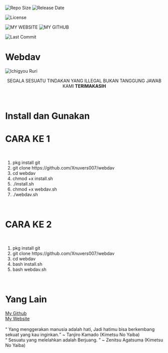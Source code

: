 ![Repo Size](https://img.shields.io/github/repo-size/Xnuvers007/webdav?color=blue&style=plastic)
![Release Date](https://img.shields.io/github/release-date/Xnuvers007/webdav?color=blue&label=Tanggal%20Rilis&logo=powershell&logoColor=yellow&style=plastic)

![License](https://img.shields.io/github/license/Xnuvers007/webdav?color=blue&logo=github&logoColor=aqua)

![MY WEBSITE](https://img.shields.io/website?down_color=red&down_message=offline&label=My%20Website&logo=blogger&up_color=blue&up_message=online&url=https%3A%2F%2Fmykingbee.blogspot.com)
![MY GITHUB](https://img.shields.io/website?down_color=red&down_message=offline&label=My%20Github&logo=github&up_color=blue&up_message=online&url=https%3A%2F%2Fgithub.com%2FXnuvers007)

![Last Commit](https://img.shields.io/github/last-commit/Xnuvers007/webdav?label=Terakhir%20Di%20Edit)


# Webdav

![Ichigyou Ruri](https://i.pinimg.com/564x/39/4c/36/394c367af880ba539e4edbd171bb88ae.jpg)
<br>
<center>
  <p>
    SEGALA SESUATU TINDAKAN YANG ILLEGAL BUKAN TANGGUNG JAWAB KAMI
    <strong>TERIMAKASIH </strong>
  </p>
 </center>
 <br>
 
# Install dan Gunakan

   <h1> CARA KE 1 </h1>
   <br>
   <ol>
     <li>pkg install git</li>
     <li>git clone https://github.com/Xnuvers007/webdav</li>
     <li>cd webdav</li>
     <li>chmod +x install.sh</li>
     <li>./install.sh</li>
     <li>chmod +x webdav.sh</li>
     <li>./webdav.sh</li>
  </ol>
  <br>
  <h1> CARA KE 2 </h1>
  <br>
  <ol>
    <li>pkg install git</li>
    <li>git clone https://github.com/Xnuvers007/webdav</li>
    <li>cd webdav</li>
    <li>bash install.sh</li>
    <li>bash webdav.sh</li>
  </ol>
  
  <br>
  
# Yang Lain

  <a href="https://github.com/Xnuvers007"> My Github </a> <br>
  <a href="https://mykingbee.blogspot.com"> My Website </a> <br>
  <br>
    <q>
      Yang menggerakan manusia adalah hati, Jadi hatimu bisa berkembang sekuat yang kau inginkan.</q> ~ Tanjiro Kamado (Kimetsu No Yaiba)
<br><q>
      Sesuatu yang melelahkan adalah Berjuang. </q> ~ Zenitsu Agatsuma (Kimetsu No Yaiba)

